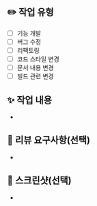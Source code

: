 ## ✏️ 작업 유형
- [ ] 기능 개발
- [ ] 버그 수정
- [ ] 리팩토링
- [ ] 코드 스타일 변경
- [ ] 문서 내용 변경
- [ ] 빌드 관련 변경

## ✨ 작업 내용
-

## 💬 리뷰 요구사항(선택)
-

## 📸 스크린샷(선택)
-
